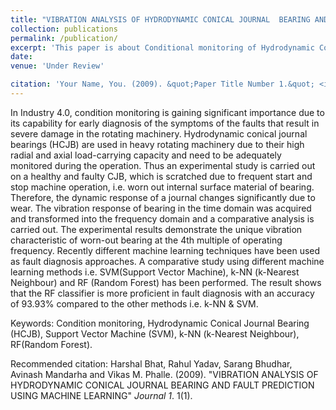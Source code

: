 ```yaml
---
title: "VIBRATION ANALYSIS OF HYDRODYNAMIC CONICAL JOURNAL  BEARING AND FAULT PREDICTION USING MACHINE LEARNING"
collection: publications
permalink: /publication/
excerpt: 'This paper is about Conditional monitoring of Hydrodynamic Conical Journal Bearing using advanced AI techniques.'
date:
venue: 'Under Review'

citation: 'Your Name, You. (2009). &quot;Paper Title Number 1.&quot; <i>Journal 1</i>. 1(1).'
---
```

In Industry 4.0, condition monitoring is gaining significant importance due to its capability for early diagnosis of the symptoms of the faults that result in severe damage in the rotating machinery. Hydrodynamic conical journal bearings (HCJB) are used in heavy rotating machinery due to their high radial and axial load-carrying capacity and need to be adequately monitored during the operation. Thus an experimental study is carried out on a 
healthy and faulty CJB, which is scratched due to frequent start and stop machine operation, i.e. worn out internal surface material of bearing. Therefore, the dynamic response of a journal changes significantly due to wear. The vibration response of bearing in the time domain was acquired and transformed into the frequency domain and a comparative analysis is carried out. The experimental results demonstrate the unique vibration characteristic of worn-out bearing at the 4th multiple of operating frequency. Recently different machine learning techniques have been used as fault diagnosis approaches. A comparative study using different machine learning methods i.e. SVM(Support Vector Machine), k-NN (k-Nearest Neighbour) and RF (Random Forest) has been performed. The result shows that the RF classifier is more proficient in fault diagnosis with an accuracy of 93.93% compared to the other methods i.e. k-NN & SVM. 

Keywords: Condition monitoring, Hydrodynamic Conical Journal Bearing (HCJB), Support Vector Machine (SVM), k-NN (k-Nearest Neighbour), RF(Random Forest). 

Recommended citation: Harshal Bhat, Rahul Yadav, Sarang Bhudhar, Avinash Mandarha and Vikas M. Phalle. (2009). "VIBRATION ANALYSIS OF HYDRODYNAMIC CONICAL JOURNAL  BEARING AND FAULT PREDICTION USING MACHINE LEARNING" <i>Journal 1</i>. 1(1).

